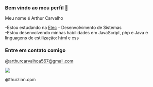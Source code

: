 ### Bem vindo ao meu perfil 💙


Meu nome é Arthur Carvalho

-Estou estudando na [Etec](https://eadtec.cps.sp.gov.br/) - Desenvolvimento de Sistemas <br>
-Estou desenvolvendo  minhas habilidades em JavaScript, php e Java
e linguagens de estilização: html e css

### Entre em contato comigo

@arthurcarvalhoa567@gmail.com

![](https://media1.tenor.com/m/Nv550-6u0IsAAAAC/hxh-thumbs.gif)

@thurzinn.opm
